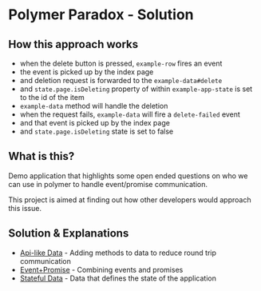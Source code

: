 # Polymer Paradox - Solution


## How this approach works
- when the delete button is pressed, `example-row` fires an event
- the event is picked up by the index page
- and deletion request is forwarded to the `example-data#delete`
- and `state.page.isDeleting` property of within `example-app-state` is set to the id of the item
- `example-data` method will handle the deletion
- when the request fails, `example-data` will fire a `delete-failed` event
- and that event is picked up by the index page
- and `state.page.isDeleting` state is set to false


## What is this?

Demo application that highlights some open ended questions on who we can use in polymer to handle event/promise communication.

This project is aimed at finding out how other developers would approach this issue.


## Solution & Explanations

- [Api-like Data](https://github.com/filaraujo/polymer-paradox/tree/solution/api-like-data) - Adding methods to data to reduce round trip communication
- [Event+Promise](https://github.com/filaraujo/polymer-paradox/tree/solution/event%2Bpromise) - Combining events and promises
- [Stateful Data](https://github.com/filaraujo/polymer-paradox/tree/solution/stateful-data) - Data that defines the state of the application
